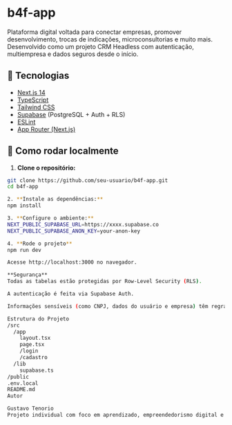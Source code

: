 # b4f-app

Plataforma digital voltada para conectar empresas, promover desenvolvimento, trocas de indicações, microconsultorias e muito mais. Desenvolvido como um projeto CRM Headless com autenticação, multiempresa e dados seguros desde o início.

## 🧱 Tecnologias

- [Next.js 14](https://nextjs.org/)
- [TypeScript](https://www.typescriptlang.org/)
- [Tailwind CSS](https://tailwindcss.com/)
- [Supabase](https://supabase.com/) (PostgreSQL + Auth + RLS)
- [ESLint](https://eslint.org/)
- [App Router (Next.js)](https://nextjs.org/docs/app)

## 🚀 Como rodar localmente

1. **Clone o repositório:**

```bash
git clone https://github.com/seu-usuario/b4f-app.git
cd b4f-app

2. **Instale as dependências:**
npm install

3. **Configure o ambiente:**
NEXT_PUBLIC_SUPABASE_URL=https://xxxx.supabase.co
NEXT_PUBLIC_SUPABASE_ANON_KEY=your-anon-key

4. **Rode o projeto**
npm run dev

Acesse http://localhost:3000 no navegador.

**Segurança**
Todas as tabelas estão protegidas por Row-Level Security (RLS).

A autenticação é feita via Supabase Auth.

Informações sensíveis (como CNPJ, dados do usuário e empresa) têm regras específicas de acesso.

Estrutura do Projeto
/src
  /app
    layout.tsx
    page.tsx
    /login
    /cadastro
  /lib
    supabase.ts
/public
.env.local
README.md
Autor

Gustavo Tenorio
Projeto individual com foco em aprendizado, empreendedorismo digital e boas práticas de desenvolvimento moderno.